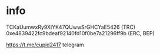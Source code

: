 # info

TCKaUumwxRy9XiYK47QUwwSrGHCYaE5426 (TRC)
0xe4839422fc9bdeaf92140fd10f0be7a21296ff9b (ERC, BEP)

https://t.me/cupid2417 telegram
